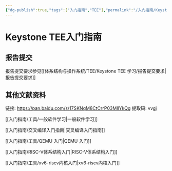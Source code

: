 ```yaml
---
{"dg-publish":true,"tags":["入门指南","TEE"],"permalink":"/入门指南/Keystone TEE入门指南/","dgPassFrontmatter":true}
---
```



# Keystone TEE入门指南

## 报告提交

报告提交要求参见[[体系结构与操作系统/TEE/Keystone TEE 学习/报告提交要求\|报告提交要求]]


## 其他文献资料

链接: https://pan.baidu.com/s/17SKNqM8CtCrrP03MllYkQg 提取码: vvgj 


[[入门指南/工具/一般软件学习\|一般软件学习]]

[[入门指南/交叉编译入门指南\|交叉编译入门指南]]

[[入门指南/工具/QEMU 入门\|QEMU 入门]]

[[入门指南/RISC-V体系结构入门\|RISC-V体系结构入门]]

[[入门指南/工具/xv6-riscv内核入门\|xv6-riscv内核入门]]
  





